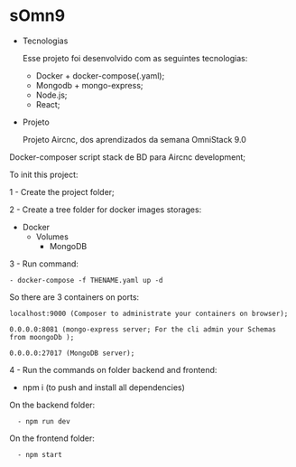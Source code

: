 # sOmn9

+ Tecnologias

  Esse projeto foi desenvolvido com as seguintes tecnologias:

    - Docker + docker-compose(.yaml);
    - Mongodb + mongo-express;
    - Node.js;
    - React;
    
    
+ Projeto

    Projeto Aircnc, dos aprendizados da semana OmniStack 9.0


Docker-composer script stack de BD para Aircnc development;

To init this project:

1 - Create the project folder;


2 - Create a tree folder for docker images storages:

- Docker
    - Volumes
      - MongoDB


3 - Run command:

    - docker-compose -f THENAME.yaml up -d

  So there are 3 containers on ports:

    localhost:9000 (Composer to administrate your containers on browser);

    0.0.0.0:8081 (mongo-express server; For the cli admin your Schemas from moongoDb );

    0.0.0.0:27017 (MongoDB server);


4 - Run the commands on folder backend and frontend:    

   - npm i (to push and install all dependencies)

   On the backend folder:
   
      - npm run dev
    
   On the frontend folder:
   
      - npm start
      
